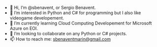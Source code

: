 - 👋 Hi, I’m @sbenavent, or Sergio Benavent.
- 👀 I’m interested in Python and C# for programming but I also like videogame developement.
- 🌱 I’m currently learning Cloud Computing Developement for Microsoft Azure on EOI. 
- 💞️ I’m looking to collaborate on any Python or C# projects.
- 📫 How to reach me: sbenaventmarin@gmail.com 

<!---
sbenavent/sbenavent is a ✨ special ✨ repository because its `README.md` (this file) appears on your GitHub profile.
You can click the Preview link to take a look at your changes.
--->

